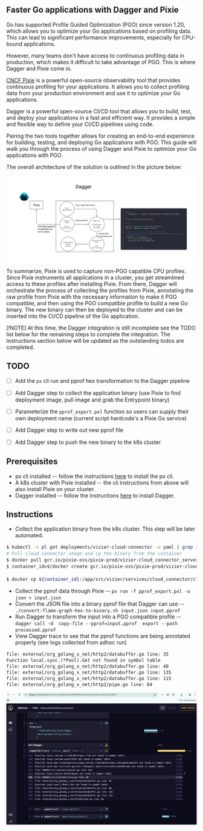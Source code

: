 ## Faster Go applications with Dagger and Pixie

Go has supported Profile Guided Optimization (PGO) since version 1.20, which allows you to optimize your Go applications based on profiling data. This can lead to significant performance improvements, especially for CPU-bound applications.

However, many teams don't have access to continuous profiling data in production, which makes it difficult to take advantage of PGO. This is where Dagger and Pixie come in.

[CNCF Pixie](https://px.dev/) is a powerful open-source observability tool that provides continuous profiling for your applications. It allows you to collect profiling data from your production environment and use it to optimize your Go applications.

Dagger is a powerful open-source CI/CD tool that allows you to build, test, and deploy your applications in a fast and efficient way. It provides a simple and flexible way to define your CI/CD pipelines using code.

Pairing the two tools together allows for creating an end-to-end experience for building, testing, and deploying Go applications with PGO. This guide will walk you through the process of using Dagger and Pixie to optimize your Go applications with PGO.

The overall architecture of the solution is outlined in the picture below:

![Architecture](./assets/architecture.png)

To summarize, Pixie is used to capture non-PGO capatible CPU profiles. Since Pixie instruments all applications in a cluster, you get streamlined access to these profiles after installing Pixie. From there, Dagger will orchestrate the process of collecting the profiles from Pixie, annotating the raw profile from Pixie with the necessary information to make it PGO compatible, and then using the PGO compatible profile to build a new Go binary. The new binary can then be deployed to the cluster and can be inserted into the CI/CD pipeline of the Go application.

[!NOTE]
At this time, the Dagger integration is still incomplete see the TODO list below for the remaining steps to complete the integration. The Instructions section below will be updated as the outstanding todos are completed.

## TODO
- [ ] Add the `px` cli run and pprof hex transformation to the Dagger pipeline
- [ ] Add Dagger step to collect the application binary (use Pixie to find deployment image, pull image and grab the Entrypoint binary)
- [ ] Parameterize the `pprof_export.pxl` function so users can supply their own deployment name (current script hardcode's a Pixie Go service)
- [ ] Add Dagger step to write out new pprof file
- [ ] Add Dagger step to push the new binary to the k8s cluster


## Prerequisites
- px cli installed -- follow the instructions [here](https://docs.px.dev/installing-pixie/install-schemes/cli/) to install the px cli.
- A k8s cluster with Pixie installed -- the cli instructions from above will also install Pixie on your cluster.
- Dagger installed -- follow the instructions [here](https://docs.dagger.io/install) to install Dagger.


## Instructions
- Collect the application binary from the k8s cluster. This step will be later automated.
```bash
$ kubectl -n pl get deployments/vizier-cloud-connector -o yaml | grep image:
# Pull cloud connector image and cp the binary from the container
$ docker pull gcr.io/pixie-oss/pixie-prod/vizier-cloud_connector_server_image:0.14.15
$ container_id=$(docker create gcr.io/pixie-oss/pixie-prod/vizier-cloud_connector_server_image:0.14.15)

$ docker cp ${container_id}:/app/src/vizier/services/cloud_connector/cloud_connector_server.runfiles/px/src/vizier/services/cloud_connector/cloud_connector_server_/cloud_connector_server ./application_binary
```
- Collect the pprof data through Pixie -- `px run -f pprof_export.pxl -o json > input.json`
- Convert the JSON file into a binary pprof file that Dagger can use -- `./convert-flame-graph-hex-to-binary.sh input.json input.pprof`
- Run Dagger to transform the input into a PGO compatible profile -- `dagger call -d  copy-file --pprof=input.pprof  export --path processed.pprof`
- View Dagger trace to see that the pprof functions are being annotated properly (see logs collected from adhoc run)

```
file: external/org_golang_x_net/http2/databuffer.go line: 35
Function local.sync.(*Pool).Get not found in symbol table
file: external/org_golang_x_net/http2/databuffer.go line: 40
file: external/org_golang_x_net/http2/databuffer.go line: 135
file: external/org_golang_x_net/http2/databuffer.go line: 115
file: external/org_golang_x_net/http2/pipe.go line: 84
```

![Dagger Cloud trace](./assets/trace.png)
